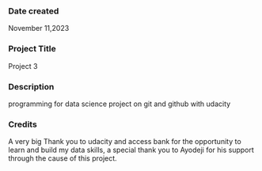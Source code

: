 
### Date created
November 11,2023

### Project Title
Project 3

### Description
programming for data science project on git and github with udacity 

### Credits
A very big Thank you to udacity and access bank for the opportunity to learn and build my data skills, a special thank you to Ayodeji for his support through the cause of this project. 

